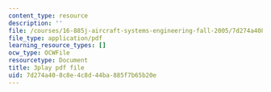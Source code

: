 ```yaml
---
content_type: resource
description: ''
file: /courses/16-885j-aircraft-systems-engineering-fall-2005/7d274a408c8e4c8d44ba885f7b65b20e_xJ2H06sseLM.pdf
file_type: application/pdf
learning_resource_types: []
ocw_type: OCWFile
resourcetype: Document
title: 3play pdf file
uid: 7d274a40-8c8e-4c8d-44ba-885f7b65b20e
---
```

